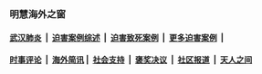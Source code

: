 
### 明慧海外之窗

####  [武汉肺炎](indexes/365.md?t=05060901) &nbsp;|&nbsp;  [迫害案例综述](indexes/328.md?t=05060901) &nbsp;|&nbsp; [迫害致死案例](indexes/277.md?t=05060901)  &nbsp;|&nbsp; [更多迫害案例](indexes/81.md?t=05060901)  &nbsp;|&nbsp; 
####  [时事评论](indexes/19.md?t=05060901) &nbsp;|&nbsp; [海外简讯](indexes/245.md?t=05060901)&nbsp;|&nbsp;  [社会支持](indexes/140.md?t=05060901) &nbsp;|&nbsp; [褒奖决议](indexes/282.md?t=05060901) &nbsp;|&nbsp; [社区报道](indexes/91.md?t=05060901)  &nbsp;|&nbsp; [天人之间](indexes/78.md?t=05060901) 

